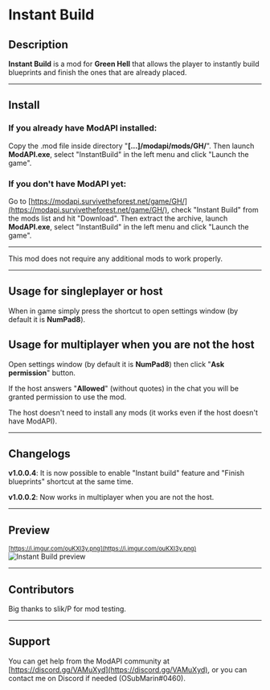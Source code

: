 # Instant Build

## Description
__Instant Build__ is a mod for __Green Hell__ that allows the player to instantly build blueprints and finish the ones that are already placed.

----

## Install
### If you already have ModAPI installed:
Copy the .mod file inside directory "__[...]/modapi/mods/GH/__". Then launch __ModAPI.exe__, select "InstantBuild" in the left menu and click "Launch the game".

### If you don't have ModAPI yet:
Go to [https://modapi.survivetheforest.net/game/GH/](https://modapi.survivetheforest.net/game/GH/), check "Instant Build" from the mods list and hit "Download". Then extract the archive, launch __ModAPI.exe__, select "InstantBuild" in the left menu and click "Launch the game".

----

This mod does not require any additional mods to work properly.

----

## Usage for singleplayer or host
When in game simply press the shortcut to open settings window (by default it is __NumPad8__).

## Usage for multiplayer when you are not the host
Open settings window (by default it is __NumPad8__) then click "__Ask permission__" button.

If the host answers "__Allowed__" (without quotes) in the chat you will be granted permission to use the mod.

The host doesn't need to install any mods (it works even if the host doesn't have ModAPI).

----

## Changelogs
__v1.0.0.4__: It is now possible to enable "Instant build" feature and "Finish blueprints" shortcut at the same time.

__v1.0.0.2__: Now works in multiplayer when you are not the host.


----

## Preview
<sub>[https://i.imgur.com/ouKXI3y.png](https://i.imgur.com/ouKXI3y.png)</sub>
![Instant Build preview](https://i.imgur.com/ouKXI3y.png)

----

## Contributors
Big thanks to slik/P for mod testing.

----

## Support
You can get help from the ModAPI community at [https://discord.gg/VAMuXyd](https://discord.gg/VAMuXyd), or you can contact me on Discord if needed (OSubMarin#0460).

